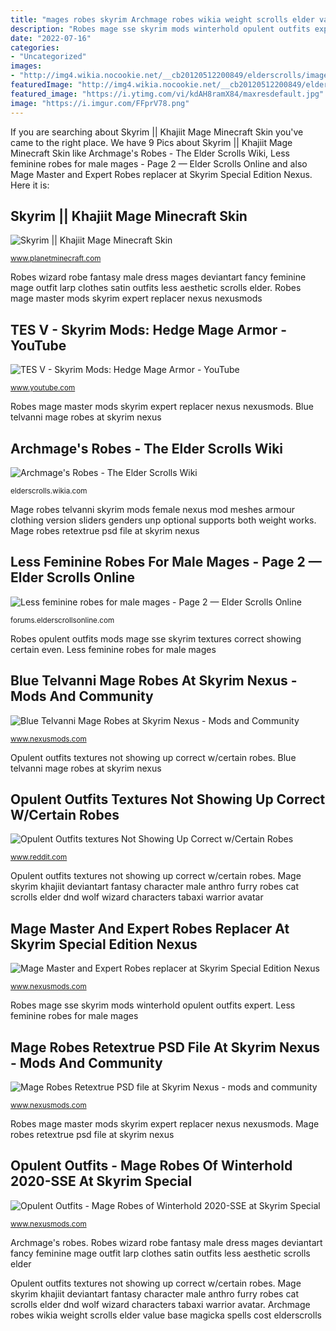 ```yaml
---
title: "mages robes skyrim Archmage robes wikia weight scrolls elder value base magicka spells cost elderscrolls"
description: "Robes mage sse skyrim mods winterhold opulent outfits expert"
date: "2022-07-16"
categories:
- "Uncategorized"
images:
- "http://img4.wikia.nocookie.net/__cb20120512200849/elderscrolls/images/f/fb/ArchmagesRobes.png"
featuredImage: "http://img4.wikia.nocookie.net/__cb20120512200849/elderscrolls/images/f/fb/ArchmagesRobes.png"
featured_image: "https://i.ytimg.com/vi/kdAH8ramX84/maxresdefault.jpg"
image: "https://i.imgur.com/FFprV78.png"
---
```


If you are searching about Skyrim || Khajiit Mage Minecraft Skin you've came to the right place. We have 9 Pics about Skyrim || Khajiit Mage Minecraft Skin like Archmage&#039;s Robes - The Elder Scrolls Wiki, Less feminine robes for male mages - Page 2 — Elder Scrolls Online and also Mage Master and Expert Robes replacer at Skyrim Special Edition Nexus. Here it is:

## Skyrim || Khajiit Mage Minecraft Skin

![Skyrim || Khajiit Mage Minecraft Skin](http://pre12.deviantart.net/f2db/th/pre/i/2013/025/3/c/__the_mage___by_thousandleaves-d5so483.png "Blue telvanni mage robes at skyrim nexus")

<small>www.planetminecraft.com</small>

Robes wizard robe fantasy male dress mages deviantart fancy feminine mage outfit larp clothes satin outfits less aesthetic scrolls elder. Robes mage master mods skyrim expert replacer nexus nexusmods

## TES V - Skyrim Mods: Hedge Mage Armor - YouTube

![TES V - Skyrim Mods: Hedge Mage Armor - YouTube](https://i.ytimg.com/vi/kdAH8ramX84/maxresdefault.jpg "Mage skyrim khajiit deviantart fantasy character male anthro furry robes cat scrolls elder dnd wolf wizard characters tabaxi warrior avatar")

<small>www.youtube.com</small>

Robes mage master mods skyrim expert replacer nexus nexusmods. Blue telvanni mage robes at skyrim nexus

## Archmage&#039;s Robes - The Elder Scrolls Wiki

![Archmage&#039;s Robes - The Elder Scrolls Wiki](http://img4.wikia.nocookie.net/__cb20120512200849/elderscrolls/images/f/fb/ArchmagesRobes.png "Archmage robes wikia weight scrolls elder value base magicka spells cost elderscrolls")

<small>elderscrolls.wikia.com</small>

Mage robes telvanni skyrim mods female nexus mod meshes armour clothing version sliders genders unp optional supports both weight works. Mage robes retextrue psd file at skyrim nexus

## Less Feminine Robes For Male Mages - Page 2 — Elder Scrolls Online

![Less feminine robes for male mages - Page 2 — Elder Scrolls Online](http://fc06.deviantart.net/fs32/f/2008/225/d/0/d0f1c4354a7498d23cc4d1fff86f51c9.jpg "Robes wizard robe fantasy male dress mages deviantart fancy feminine mage outfit larp clothes satin outfits less aesthetic scrolls elder")

<small>forums.elderscrollsonline.com</small>

Robes opulent outfits mods mage sse skyrim textures correct showing certain even. Less feminine robes for male mages

## Blue Telvanni Mage Robes At Skyrim Nexus - Mods And Community

![Blue Telvanni Mage Robes at Skyrim Nexus - Mods and Community](https://i.imgur.com/FFprV78.png "Robes mage master mods skyrim expert replacer nexus nexusmods")

<small>www.nexusmods.com</small>

Opulent outfits textures not showing up correct w/certain robes. Blue telvanni mage robes at skyrim nexus

## Opulent Outfits Textures Not Showing Up Correct W/Certain Robes

![Opulent Outfits textures Not Showing Up Correct w/Certain Robes](https://staticdelivery.nexusmods.com/mods/1704/images/861/861-1523662726-1125443703.png "Blue telvanni mage robes at skyrim nexus")

<small>www.reddit.com</small>

Opulent outfits textures not showing up correct w/certain robes. Mage skyrim khajiit deviantart fantasy character male anthro furry robes cat scrolls elder dnd wolf wizard characters tabaxi warrior avatar

## Mage Master And Expert Robes Replacer At Skyrim Special Edition Nexus

![Mage Master and Expert Robes replacer at Skyrim Special Edition Nexus](https://staticdelivery.nexusmods.com/mods/1704/images/thumbnails/36292-1-1369241050.jpg "Opulent outfits")

<small>www.nexusmods.com</small>

Robes mage sse skyrim mods winterhold opulent outfits expert. Less feminine robes for male mages

## Mage Robes Retextrue PSD File At Skyrim Nexus - Mods And Community

![Mage Robes Retextrue PSD file at Skyrim Nexus - mods and community](https://staticdelivery.nexusmods.com/mods/110/images/59170-2-1413633016.jpg "Archmage robes wikia weight scrolls elder value base magicka spells cost elderscrolls")

<small>www.nexusmods.com</small>

Robes mage master mods skyrim expert replacer nexus nexusmods. Mage robes retextrue psd file at skyrim nexus

## Opulent Outfits - Mage Robes Of Winterhold 2020-SSE At Skyrim Special

![Opulent Outfits - Mage Robes of Winterhold 2020-SSE at Skyrim Special](https://staticdelivery.nexusmods.com/mods/1704/images/861/861-1524548548-296617065.jpeg "Mage master and expert robes replacer at skyrim special edition nexus")

<small>www.nexusmods.com</small>

Archmage&#039;s robes. Robes wizard robe fantasy male dress mages deviantart fancy feminine mage outfit larp clothes satin outfits less aesthetic scrolls elder

Opulent outfits textures not showing up correct w/certain robes. Mage skyrim khajiit deviantart fantasy character male anthro furry robes cat scrolls elder dnd wolf wizard characters tabaxi warrior avatar. Archmage robes wikia weight scrolls elder value base magicka spells cost elderscrolls
